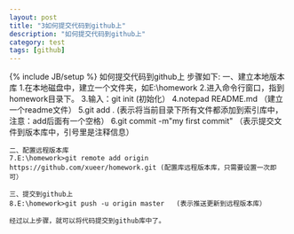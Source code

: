 ```yaml
---
layout: post
title: "3如何提交代码到github上"
description: "如何提交代码到github上"
category: test
tags: [github]
---
```

{% include JB/setup %}
    如何提交代码到github上
	步骤如下:
	一、建立本地版本库
	1.在本地磁盘中，建立一个文件夹，如E:\homework
    2.进入命令行窗口，指到homework目录下。
    3.输入：git init     (初始化）
    4.notepad README.md  （建立一个readme文件）
    5.git add .    (表示将当前目录下所有文件都添加到索引库中，注意：add后面有一个空格）
    6.git commit -m"my first commit" （表示提交文件到版本库中，引号里是注释信息）
	
	二、配置远程版本库
    7.E:\homework>git remote add origin https://github.com/xueer/homework.git (配置库远程版本库，只需要设置一次即可）
    
	三、提交到github上
	8.E:\homework>git push -u origin master   (表示推送更新到远程版本库）
	
	经过以上步骤，就可以将代码提交到github库中了。

